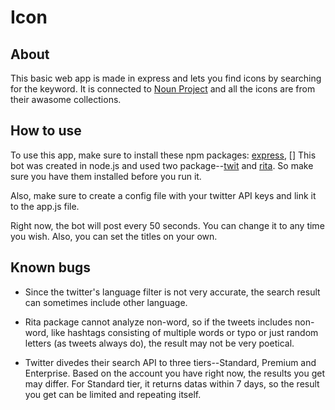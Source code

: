 # Icon
## About
This basic web app is made in express and lets you find icons by searching for the keyword. It is connected to [Noun Project](https://thenounproject.com/) and all the icons are from their awasome collections.
## How to use
To use this app, make sure to install these npm packages: [express](https://www.npmjs.com/package/express), []
This bot was created in node.js and used two package--[twit](https://www.npmjs.com/package/twit) and [rita](https://www.npmjs.com/package/rita). So make sure you have them installed before you run it.

Also, make sure to create a config file with your twitter API keys and link it to the app.js file.

Right now, the bot will post every 50 seconds. You can change it to any time you wish. Also, you can set the titles on your own.

## Known bugs
* Since the twitter's language filter is not very accurate, the search result can sometimes include other language.

* Rita package cannot analyze non-word, so if the tweets includes non-word, like hashtags consisting of multiple words or typo or just random letters (as tweets always do), the result may not be very poetical.

* Twitter divedes their search API to three tiers--Standard, Premium and Enterprise. Based on the account you have right now, the results you get may differ. For Standard tier, it returns datas within 7 days, so the result you get can be limited and repeating itself. 
